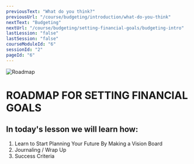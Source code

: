 ```yaml
---
previousText: "What do you think?"
previousUrl: "/course/budgeting/introduction/what-do-you-think"
nextText: "Budgeting"
nextUrl: "/course/budgeting/setting-financial-goals/budgeting-intro"
lastLession: "false"
lastSession: "false"
courseModuleId: "6"
sessionId: "2"
pageId: "6"
---
```



![Roadmap](/assets/img/roadmap.png)
# ROADMAP FOR SETTING FINANCIAL GOALS
## In today's lesson we will learn how:
1. Learn to Start Planning Your Future By Making a Vision Board
2. Journaling / Wrap Up
3. Success Criteria
